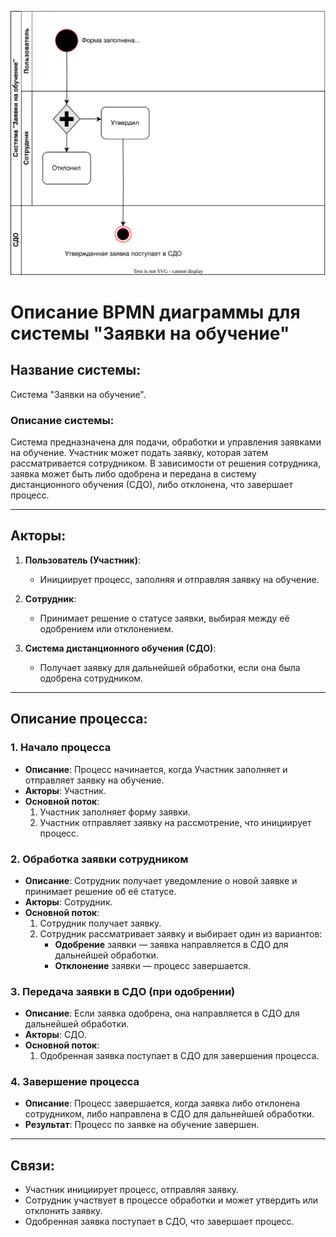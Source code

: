 ![Диаграмма BPMN для системы "Заявки на обучение"](./bpmn.svg)

# Описание BPMN диаграммы для системы "Заявки на обучение"


## Название системы:  
Система "Заявки на обучение".

### Описание системы:  
Система предназначена для подачи, обработки и управления заявками на обучение. Участник может подать заявку, которая затем рассматривается сотрудником. В зависимости от решения сотрудника, заявка может быть либо одобрена и передана в систему дистанционного обучения (СДО), либо отклонена, что завершает процесс.

---

## Акторы:

1. **Пользователь (Участник)**:
   - Инициирует процесс, заполняя и отправляя заявку на обучение.

2. **Сотрудник**:
   - Принимает решение о статусе заявки, выбирая между её одобрением или отклонением.

3. **Система дистанционного обучения (СДО)**:
   - Получает заявку для дальнейшей обработки, если она была одобрена сотрудником.

---

## Описание процесса:

### 1. Начало процесса  
   - **Описание**: Процесс начинается, когда Участник заполняет и отправляет заявку на обучение.
   - **Акторы**: Участник.
   - **Основной поток**: 
      1. Участник заполняет форму заявки.
      2. Участник отправляет заявку на рассмотрение, что инициирует процесс.

### 2. Обработка заявки сотрудником  
   - **Описание**: Сотрудник получает уведомление о новой заявке и принимает решение об её статусе.
   - **Акторы**: Сотрудник.
   - **Основной поток**: 
      1. Сотрудник получает заявку.
      2. Сотрудник рассматривает заявку и выбирает один из вариантов:
         - **Одобрение** заявки — заявка направляется в СДО для дальнейшей обработки.
         - **Отклонение** заявки — процесс завершается.

### 3. Передача заявки в СДО (при одобрении)  
   - **Описание**: Если заявка одобрена, она направляется в СДО для дальнейшей обработки.
   - **Акторы**: СДО.
   - **Основной поток**: 
      1. Одобренная заявка поступает в СДО для завершения процесса.

### 4. Завершение процесса  
   - **Описание**: Процесс завершается, когда заявка либо отклонена сотрудником, либо направлена в СДО для дальнейшей обработки.
   - **Результат**: Процесс по заявке на обучение завершен.

---

## Связи:

- Участник инициирует процесс, отправляя заявку.
- Сотрудник участвует в процессе обработки и может утвердить или отклонить заявку.
- Одобренная заявка поступает в СДО, что завершает процесс.
